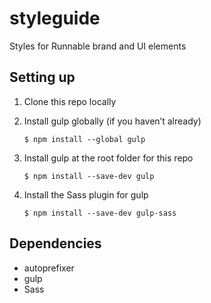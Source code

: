 # styleguide

Styles for Runnable brand and UI elements

## Setting up

1. Clone this repo locally
2. Install gulp globally (if you haven’t already)

    ```
    $ npm install --global gulp
    ```
3. Install gulp at the root folder for this repo

    ```
    $ npm install --save-dev gulp
    ```
4. Install the Sass plugin for gulp

    ```
    $ npm install --save-dev gulp-sass
    ```

## Dependencies

- autoprefixer
- gulp
- Sass
